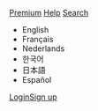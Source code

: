 [](https://piczel.tv/)

[Premium](https://piczel.tv/premium) [Help](https://piczel.tv/help) [Search](https://piczel.tv/search)

* English
* Français
* Nederlands
* 한국어
* 日本語
* Español

[Login](https://piczel.tv/login?referral=/help/privacy)[Sign up](https://piczel.tv/signup)